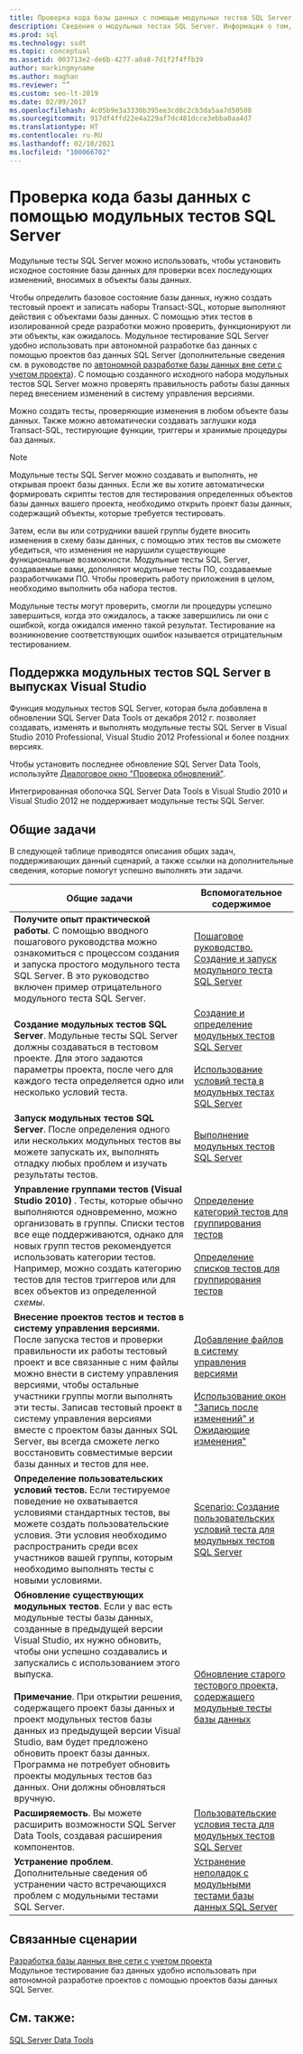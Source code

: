 ```yaml
---
title: Проверка кода базы данных с помощью модульных тестов SQL Server
description: Сведения о модульных тестах SQL Server. Информация о том, какие выпуски Visual Studio обеспечивают поддержку тестов, а также материалы по использованию тестов для проверки кода базы данных.
ms.prod: sql
ms.technology: ssdt
ms.topic: conceptual
ms.assetid: 003713e2-de6b-4277-a0a8-7d1f2f4ffb39
author: markingmyname
ms.author: maghan
ms.reviewer: “”
ms.custom: seo-lt-2019
ms.date: 02/09/2017
ms.openlocfilehash: 4c05b9e3a3330b395ee3cd8c2cb3da5aa7d50508
ms.sourcegitcommit: 917df4ffd22e4a229af7dc481dcce3ebba0aa4d7
ms.translationtype: HT
ms.contentlocale: ru-RU
ms.lasthandoff: 02/10/2021
ms.locfileid: "100066702"
---
```

# <a name="verifying-database-code-by-using-sql-server-unit-tests"></a>Проверка кода базы данных с помощью модульных тестов SQL Server

Модульные тесты SQL Server можно использовать, чтобы установить исходное состояние базы данных для проверки всех последующих изменений, вносимых в объекты базы данных.  
  
Чтобы определить базовое состояние базы данных, нужно создать тестовый проект и записать наборы Transact\-SQL, которые выполняют действия с объектами базы данных. С помощью этих тестов в изолированной среде разработки можно проверить, функционируют ли эти объекты, как ожидалось. Модульное тестирование SQL Server удобно использовать при автономной разработке баз данных с помощью проектов баз данных SQL Server (дополнительные сведения см. в руководстве по [автономной разработке базы данных вне сети с учетом проекта](../ssdt/project-oriented-offline-database-development.md)). С помощью созданного исходного набора модульных тестов SQL Server можно проверять правильность работы базы данных перед внесением изменений в систему управления версиями.  
  
Можно создать тесты, проверяющие изменения в любом объекте базы данных. Также можно автоматически создавать заглушки кода Transact\-SQL, тестирующие функции, триггеры и хранимые процедуры баз данных.  
  
> [!NOTE]  
> Модульные тесты SQL Server можно создавать и выполнять, не открывая проект базы данных. Если же вы хотите автоматически формировать скрипты тестов для тестирования определенных объектов базы данных вашего проекта, необходимо открыть проект базы данных, содержащий объекты, которые требуется тестировать.  
  
Затем, если вы или сотрудники вашей группы будете вносить изменения в схему базы данных, с помощью этих тестов вы сможете убедиться, что изменения не нарушили существующие функциональные возможности. Модульные тесты SQL Server, создаваемые вами, дополняют модульные тесты ПО, создаваемые разработчиками ПО. Чтобы проверить работу приложения в целом, необходимо выполнить оба набора тестов.  
  
Модульные тесты могут проверить, смогли ли процедуры успешно завершиться, когда это ожидалось, а также завершились ли они с ошибкой, когда ожидался именно такой результат. Тестирование на возникновение соответствующих ошибок называется отрицательным тестированием.  
  
## <a name="visual-studio-editions-support-for-sql-server-unit-tests"></a>Поддержка модульных тестов SQL Server в выпусках Visual Studio  
Функция модульных тестов SQL Server, которая была добавлена в обновлении SQL Server Data Tools от декабря 2012 г. позволяет создавать, изменять и выполнять модульные тесты SQL Server в Visual Studio 2010 Professional, Visual Studio 2012 Professional и более поздних версиях.  
  
Чтобы установить последнее обновление SQL Server Data Tools, используйте [Диалоговое окно "Проверка обновлений"](../ssdt/check-for-updates-dialog-box.md).  
  
Интегрированная оболочка SQL Server Data Tools в Visual Studio 2010 и Visual Studio 2012 не поддерживает модульные тесты SQL Server.  
  
## <a name="common-tasks"></a>Общие задачи  
В следующей таблице приводятся описания общих задач, поддерживающих данный сценарий, а также ссылки на дополнительные сведения, которые помогут успешно выполнять эти задачи.  
  
|Общие задачи|Вспомогательное содержимое|  
|----------------|----------------------|  
|**Получите опыт практической работы**. С помощью вводного пошагового руководства можно ознакомиться с процессом создания и запуска простого модульного теста SQL Server. В это руководство включен пример отрицательного модульного теста SQL Server.|[Пошаговое руководство. Создание и запуск модульного теста SQL Server](../ssdt/walkthrough-creating-and-running-a-sql-server-unit-test.md)|  
|**Создание модульных тестов SQL Server**. Модульные тесты SQL Server должны создаваться в тестовом проекте. Для этого задаются параметры проекта, после чего для каждого теста определяется одно или несколько условий теста.|[Создание и определение модульных тестов SQL Server](../ssdt/creating-and-defining-sql-server-unit-tests.md)<br /><br />[Использование условий теста в модульных тестах SQL Server](../ssdt/using-test-conditions-in-sql-server-unit-tests.md)|  
|**Запуск модульных тестов SQL Server**. После определения одного или нескольких модульных тестов вы можете запускать их, выполнять отладку любых проблем и изучать результаты тестов.|[Выполнение модульных тестов SQL Server](../ssdt/running-sql-server-unit-tests.md)|  
|**Управление группами тестов (Visual Studio 2010)** . Тесты, которые обычно выполняются одновременно, можно организовать в группы. Списки тестов все еще поддерживаются, однако для новых групп тестов рекомендуется использовать категории тестов. Например, можно создать категорию тестов для тестов триггеров или для всех объектов из определенной *схемы*.|[Определение категорий тестов для группирования тестов](/previous-versions/visualstudio/visual-studio-2010/dd286595(v=vs.100))<br /><br />[Определение списков тестов для группирования тестов](/previous-versions/visualstudio/visual-studio-2010/dd286584(v=vs.100))|  
|**Внесение проектов тестов и тестов в систему управления версиями.** После запуска тестов и проверки правильности их работы тестовый проект и все связанные с ним файлы можно внести в систему управления версиями, чтобы остальные участники группы могли выполнять эти тесты. Записав тестовый проект в систему управления версиями вместе с проектом базы данных SQL Server, вы всегда сможете легко восстановить совместимые версии базы данных и тестов для нее.|[Добавление файлов в систему управления версиями](/previous-versions/visualstudio/visual-studio-2010/ms181374(v=vs.100))<br /><br />[Использование окон "Запись после изменений" и Ожидающие изменения"](/previous-versions/visualstudio/visual-studio-2010/ms245462(v=vs.100))|  
|**Определение пользовательских условий тестов.** Если тестируемое поведение не охватывается условиями стандартных тестов, вы можете создать пользовательские условия. Эти условия необходимо распространить среди всех участников вашей группы, которым необходимо выполнять тесты с новыми условиями.|[Scenario: Создание пользовательских условий теста для модульных тестов SQL Server](/previous-versions/visualstudio/visual-studio-2010/dd193282(v=vs.100))|  
|**Обновление существующих модульных тестов**. Если у вас есть модульные тесты базы данных, созданные в предыдущей версии Visual Studio, их нужно обновить, чтобы они успешно создавались и запускались с использованием этого выпуска.<br /><br />**Примечание**. При открытии решения, содержащего проект базы данных и проект модульных тестов базы данных из предыдущей версии Visual Studio, вам будет предложено обновить проект базы данных. Программа не потребует обновить проекты модульных тестов баз данных. Они должны обновляться вручную.|[Обновление старого тестового проекта, содержащего модульные тесты базы данных](../ssdt/upgrade-an-older-test-project-containing-database-unit-tests.md)|  
|**Расширяемость**. Вы можете расширить возможности SQL Server Data Tools, создавая расширения компонентов.|[Пользовательские условия теста для модульных тестов SQL Server](../ssdt/custom-test-conditions-for-sql-server-unit-tests.md)|  
|**Устранение проблем**. Дополнительные сведения об устранении часто встречающихся проблем с модульными тестами SQL Server.|[Устранение неполадок с модульными тестами базы данных SQL Server](../ssdt/troubleshooting-sql-server-database-unit-testing-issues.md)|  
  
## <a name="related-scenarios"></a>Связанные сценарии  
[Разработка базы данных вне сети с учетом проекта](../ssdt/project-oriented-offline-database-development.md)  
Модульное тестирование баз данных удобно использовать при автономной разработке проектов с помощью проектов базы данных SQL Server.  
  
## <a name="see-also"></a>См. также:  
[SQL Server Data Tools](../ssdt/sql-server-data-tools.md)  
